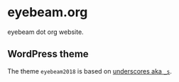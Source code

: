 # eyebeam.org

eyebeam dot org website.

## WordPress theme

The theme `eyebeam2018` is based on [underscores aka `_s`](http://underscores.me/).
